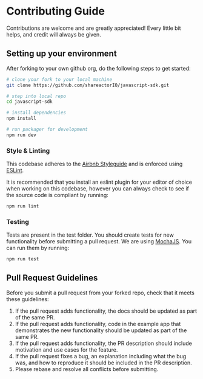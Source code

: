 # Contributing Guide

Contributions are welcome and are greatly appreciated! Every little bit helps, and credit will
always be given.


## Setting up your environment

After forking to your own github org, do the following steps to get started:

```bash
# clone your fork to your local machine
git clone https://github.com/shareactorIO/javascript-sdk.git

# step into local repo
cd javascript-sdk

# install dependencies
npm install

# run packager for development
npm run dev
```

### Style & Linting

This codebase adheres to the [Airbnb Styleguide](https://github.com/airbnb/javascript) and is
enforced using [ESLint](http://eslint.org/).

It is recommended that you install an eslint plugin for your editor of choice when working on this
codebase, however you can always check to see if the source code is compliant by running:

```bash
npm run lint
```

### Testing

Tests are present in the test folder. You should create tests for new functionality before submitting a pull request.
We are using [MochaJS](https://mochajs.org/). You can run them by running:

```bash
npm run test
```

## Pull Request Guidelines

Before you submit a pull request from your forked repo, check that it meets these guidelines:

1. If the pull request adds functionality, the docs should be updated as part of the same PR.
1. If the pull request adds functionality, code in the example app that demonstrates the new functionality should be updated as part of the same PR.
1. If the pull request adds functionality, the PR description should include motivation and use cases for the feature.
1. If the pull request fixes a bug, an explanation including what the bug was, and how to reproduce it should be included in the PR description.
1. Please rebase and resolve all conflicts before submitting.
